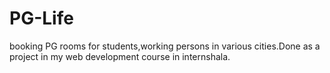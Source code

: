 # PG-Life
booking PG rooms for students,working persons in various cities.Done as a project in my web development course in internshala.
